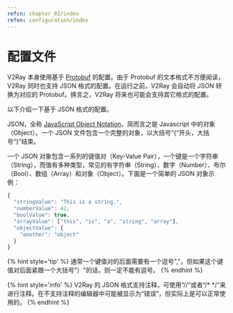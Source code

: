 ```yaml
---
refcn: chapter_02/index
refen: configuration/index
---
```


# 配置文件

V2Ray 本身使用基于 [Protobuf](https://developers.google.com/protocol-buffers/) 的配置。由于 Protobuf 的文本格式不方便阅读，V2Ray 同时也支持 JSON 格式的配置。在运行之前，V2Ray 会自动将 JSON 转换为对应的 Protobuf。换言之，V2Ray 将来也可能会支持其它格式的配置。

以下介绍一下基于 JSON 格式的配置。

JSON，全称 [JavaScript Object Notation](https://en.wikipedia.org/wiki/JSON)，简而言之是 Javascript 中的对象（Object）。一个 JSON 文件包含一个完整的对象，以大括号“{”开头，大括号“}”结束。

一个 JSON 对象包含一系列的键值对（Key-Value Pair），一个键是一个字符串（String），而值有多种类型，常见的有字符串（String）、数字（Number）、布尔（Bool）、数组（Array）和对象（Object）。下面是一个简单的 JSON 对象示例：

```javascript
{
  "stringValue": "This is a string.",
  "numberValue": 42,
  "boolValue": true,
  "arrayValue": ["this", "is", "a", "string", "array"],
  "objectValue": {
    "another": "object"
  }
}
```

{% hint style='tip' %}
通常一个键值对的后面需要有一个逗号","，但如果这个键值对后面紧跟一个大括号"｝"的话，则一定不能有逗号。
{% endhint %}

{% hint style='info' %}
V2Ray 的 JSON 格式支持注释，可使用“//”或者“/\* \*/”来进行注释。在不支持注释的编辑器中可能被显示为“错误”，但实际上是可以正常使用的。
{% endhint %}
